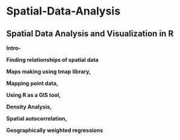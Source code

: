 # Spatial-Data-Analysis
## Spatial Data Analysis and Visualization in R

**Intro-**

**Finding relationships of spatial data**

**Maps making using tmap library,** 

**Mapping point data,** 

**Using R as a GIS tool,**

**Density Analysis,**

**Spatial autocorrelation,**

**Geographically weighted regressions**
